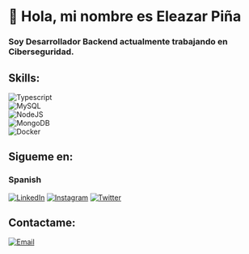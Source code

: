# 👋 Hola, mi nombre es Eleazar Piña
### Soy Desarrollador Backend actualmente trabajando en Ciberseguridad.

## Skills:
![Typescript](https://img.shields.io/badge/Typescript-44a3f1?style=for-the-badge&logo=typescript&logoColor=white&labelColor=101010)</br>
![MySQL](https://img.shields.io/badge/MySQL-3ddc84?style=for-the-badge&logo=mysql&logoColor=white&labelColor=101010)</br>
![NodeJS](https://img.shields.io/badge/Visual_Studio_Code-44a3f1?style=for-the-badge&logo=node.js&logoColor=white&labelColor=101010)</br>
![MongoDB](https://img.shields.io/badge/MongoDB-3ddc84?style=for-the-badge&logo=mongodb&logoColor=white&labelColor=101010)</br>
![Docker](https://img.shields.io/badge/Docker-44a3f1?style=for-the-badge&logo=docker&logoColor=white&labelColor=101010)</br>

## Sigueme en:

### Spanish
[![LinkedIn](https://img.shields.io/badge/LinkedIn-Eleazar_Pina-0077B5?style=for-the-badge&logo=linkedin&logoColor=white&labelColor=101010)](https://www.linkedin.com/in/eleazar-pina-venegas/)
[![Instagram](https://img.shields.io/badge/Instagram-@eleazarpina-E4405F?style=for-the-badge&logo=instagram&logoColor=white&labelColor=101010)](https://instagram.com/eleazarpina)
[![Twitter](https://img.shields.io/badge/Twitter-@eleazarpina-1DA1F2?style=for-the-badge&logo=x&logoColor=white&labelColor=101010)](https://x.com/eleazarpina)

## Contactame:

[![Email](https://img.shields.io/badge/eleazarpina@gmail.com-44a3f1?style=for-the-badge&logo=gmail&logoColor=white&labelColor=101010)](mailto:eleazarpina@gmail.com)
